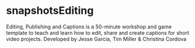 # snapshotsEditing
Editing, Publishing and Captions is a 50-minute workshop and game template to teach and learn how to edit, share and create captions for short video projects. Developed by Jesse Garcia, Tim Miller &amp; Christina Cordova
